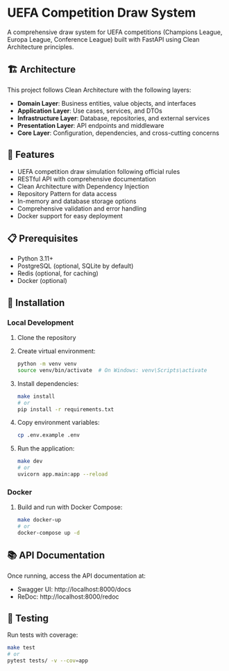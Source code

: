 # UEFA Competition Draw System

A comprehensive draw system for UEFA competitions (Champions League, Europa League, Conference League) built with FastAPI using Clean Architecture principles.

## 🏗️ Architecture

This project follows Clean Architecture with the following layers:

- **Domain Layer**: Business entities, value objects, and interfaces
- **Application Layer**: Use cases, services, and DTOs
- **Infrastructure Layer**: Database, repositories, and external services
- **Presentation Layer**: API endpoints and middleware
- **Core Layer**: Configuration, dependencies, and cross-cutting concerns

## 🚀 Features

- UEFA competition draw simulation following official rules
- RESTful API with comprehensive documentation
- Clean Architecture with Dependency Injection
- Repository Pattern for data access
- In-memory and database storage options
- Comprehensive validation and error handling
- Docker support for easy deployment

## 📋 Prerequisites

- Python 3.11+
- PostgreSQL (optional, SQLite by default)
- Redis (optional, for caching)
- Docker (optional)

## 🔧 Installation

### Local Development

1. Clone the repository
2. Create virtual environment:
   ```bash
   python -m venv venv
   source venv/bin/activate  # On Windows: venv\Scripts\activate
   ```

3. Install dependencies:
   ```bash
   make install
   # or
   pip install -r requirements.txt
   ```

4. Copy environment variables:
   ```bash
   cp .env.example .env
   ```

5. Run the application:
   ```bash
   make dev
   # or
   uvicorn app.main:app --reload
   ```

### Docker

1. Build and run with Docker Compose:
   ```bash
   make docker-up
   # or
   docker-compose up -d
   ```

## 📚 API Documentation

Once running, access the API documentation at:
- Swagger UI: http://localhost:8000/docs
- ReDoc: http://localhost:8000/redoc

## 🧪 Testing

Run tests with coverage:
```bash
make test
# or
pytest tests/ -v --cov=app
```

##